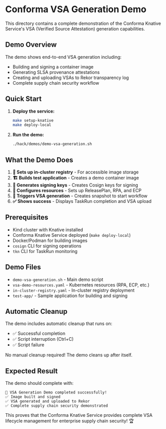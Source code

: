 # Conforma VSA Generation Demo

This directory contains a complete demonstration of the Conforma Knative Service's VSA (Verified Source Attestation) generation capabilities.

## Demo Overview

The demo shows end-to-end VSA generation including:
- Building and signing a container image
- Generating SLSA provenance attestations
- Creating and uploading VSAs to Rekor transparency log
- Complete supply chain security workflow

## Quick Start

1. **Deploy the service:**
   ```bash
   make setup-knative
   make deploy-local
   ```

2. **Run the demo:**
   ```bash
   ./hack/demos/demo-vsa-generation.sh
   ```

## What the Demo Does

1. **🔧 Sets up in-cluster registry** - For accessible image storage
2. **🏗️ Builds test application** - Creates a demo container image
3. **🔑 Generates signing keys** - Creates Cosign keys for signing
4. **📝 Configures resources** - Sets up ReleasePlan, RPA, and ECP
5. **🚀 Triggers VSA generation** - Creates snapshot to start workflow
6. **✅ Shows success** - Displays TaskRun completion and VSA upload

## Prerequisites

- Kind cluster with Knative installed
- Conforma Knative Service deployed (`make deploy-local`)
- Docker/Podman for building images
- `cosign` CLI for signing operations
- `tkn` CLI for TaskRun monitoring

## Demo Files

- `demo-vsa-generation.sh` - Main demo script
- `vsa-demo-resources.yaml` - Kubernetes resources (RPA, ECP, etc.)
- `in-cluster-registry.yaml` - In-cluster registry deployment
- `test-app/` - Sample application for building and signing

## Automatic Cleanup

The demo includes automatic cleanup that runs on:
- ✅ Successful completion
- ✅ Script interruption (Ctrl+C)
- ✅ Script failure

No manual cleanup required! The demo cleans up after itself.

## Expected Result

The demo should complete with:
```
🎉 VSA Generation Demo completed successfully!
✅ Image built and signed
✅ VSA generated and uploaded to Rekor
✅ Complete supply chain security demonstrated
```

This proves that the Conforma Knative Service provides complete VSA lifecycle management for enterprise supply chain security! 🏆
